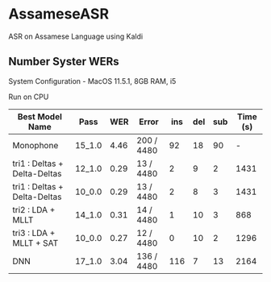 # AssameseASR
ASR on Assamese Language using Kaldi

## Number Syster WERs

System Configuration - MacOS 11.5.1, 8GB RAM, i5

Run on CPU

| Best Model Name | Pass | WER | Error | ins | del | sub | Time (s) |
| --------------- | --------------- | --------------- | --------------- | --------------- | --------------- | --------------- | --------------- |
| Monophone | 15_1.0 | 4.46 | 200 / 4480 | 92 | 18 | 90 | - |
| tri1 : Deltas + Delta-Deltas | 12_1.0 | 0.29 | 13 / 4480 | 2 | 9 | 2 | 1431 |
| tri1 : Deltas + Delta-Deltas | 10_0.0 | 0.29 | 13 / 4480 | 2 | 8 | 3 | 1431 |
| tri2 : LDA + MLLT | 14_1.0 | 0.31 | 14 / 4480 | 1 | 10 | 3 | 868 |
| tri3 : LDA + MLLT + SAT | 10_0.0 | 0.27 | 12 / 4480 | 0 | 10 | 2 | 1296 |
| DNN | 17_1.0 | 3.04 | 136 / 4480 | 116 | 7 | 13 | 2164 |

